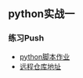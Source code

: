 ## python实战一

### 练习Push

- [python脚本作业](/test_python/demo.py)
- [远程仓库地址](https://github.com/lvlv108/hogwarts)